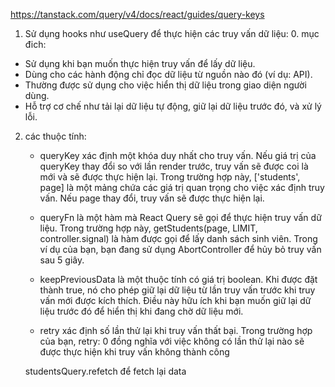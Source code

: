 https://tanstack.com/query/v4/docs/react/guides/query-keys

1. Sử dụng hooks như useQuery để thực hiện các truy vấn dữ liệu: 0. mục đich:

- Sử dụng khi bạn muốn thực hiện truy vấn để lấy dữ liệu.
- Dùng cho các hành động chỉ đọc dữ liệu từ nguồn nào đó (ví dụ: API).
- Thường được sử dụng cho việc hiển thị dữ liệu trong giao diện người dùng.
- Hỗ trợ cơ chế như tải lại dữ liệu tự động, giữ lại dữ liệu trước đó, và xử lý lỗi.

2. các thuộc tính:

   - queryKey xác định một khóa duy nhất cho truy vấn. Nếu giá trị của queryKey thay đổi so với lần render trước, truy vấn sẽ được coi là mới và sẽ được thực hiện lại.
     Trong trường hợp này, ['students', page] là một mảng chứa các giá trị quan trọng cho việc xác định truy vấn. Nếu page thay đổi, truy vấn sẽ được thực hiện lại.
   - queryFn là một hàm mà React Query sẽ gọi để thực hiện truy vấn dữ liệu. Trong trường hợp này, getStudents(page, LIMIT, controller.signal) là hàm được gọi để lấy danh sách sinh viên.
     Trong ví dụ của bạn, bạn đang sử dụng AbortController để hủy bỏ truy vấn sau 5 giây.

   - keepPreviousData là một thuộc tính có giá trị boolean. Khi được đặt thành true, nó cho phép giữ lại dữ liệu từ lần truy vấn trước khi truy vấn mới được kích thích.
     Điều này hữu ích khi bạn muốn giữ lại dữ liệu trước đó để hiển thị khi đang chờ dữ liệu mới.

   - retry xác định số lần thử lại khi truy vấn thất bại. Trong trường hợp của bạn, retry: 0 đồng nghĩa với việc không có lần thử lại nào sẽ được thực hiện khi truy vấn không thành công

   studentsQuery.refetch để fetch lại data
